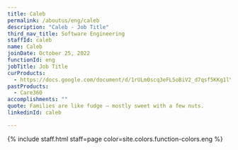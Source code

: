 ```yaml
---
title: Caleb
permalink: /aboutus/eng/caleb
description: "Caleb - Job Title"
third_nav_title: Software Engineering
staffId: caleb
name: Caleb
joinDate: October 25, 2022
functionId: eng
jobTitle: Job Title
curProducts:
  - https://docs.google.com/document/d/1rULm0scq3eFL5oBiV2_d7qsf5KKg1lYVnXcAShHaxv4/edit
pastProducts:
  - Care360
accomplishments: ""
quote: Families are like fudge – mostly sweet with a few nuts.
linkedinId: caleb

---
```


{% include staff.html staff=page color=site.colors.function-colors.eng %}
